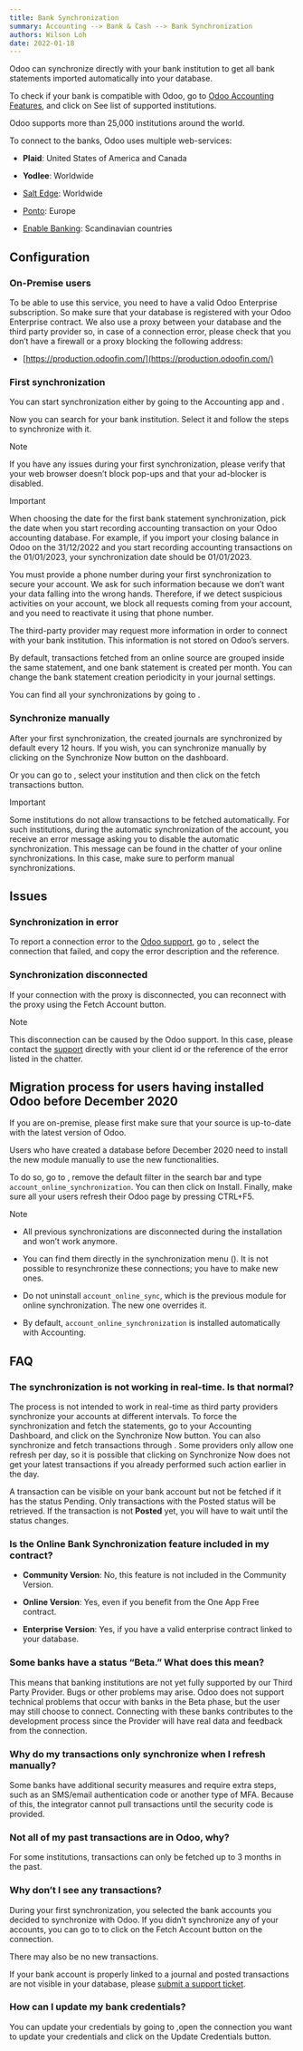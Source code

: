 ```yaml
---
title: Bank Synchronization
summary: Accounting --> Bank & Cash --> Bank Synchronization
authors: Wilson Loh
date: 2022-01-18
---
```


Odoo can synchronize directly with your bank institution to get all bank statements imported automatically into your database.

To check if your bank is compatible with Odoo, go to [Odoo Accounting Features](https://www.odoo.com/page/accounting-features), and click on See list of supported institutions.

Odoo supports more than 25,000 institutions around the world.

To connect to the banks, Odoo uses multiple web-services:

-   **Plaid**: United States of America and Canada
    
-   **Yodlee**: Worldwide
    
-   [Salt Edge](https://www.odoo.com/documentation/16.0/applications/finance/accounting/bank/bank_synchronization/saltedge.html): Worldwide
    
-   [Ponto](https://www.odoo.com/documentation/16.0/applications/finance/accounting/bank/bank_synchronization/ponto.html): Europe
    
-   [Enable Banking](https://www.odoo.com/documentation/16.0/applications/finance/accounting/bank/bank_synchronization/enablebanking.html): Scandinavian countries
    

## Configuration[](https://www.odoo.com/documentation/16.0/applications/finance/accounting/bank/bank_synchronization.html#configuration "Permalink to this headline")

### On-Premise users[](https://www.odoo.com/documentation/16.0/applications/finance/accounting/bank/bank_synchronization.html#on-premise-users "Permalink to this headline")

To be able to use this service, you need to have a valid Odoo Enterprise subscription. So make sure that your database is registered with your Odoo Enterprise contract. We also use a proxy between your database and the third party provider so, in case of a connection error, please check that you don’t have a firewall or a proxy blocking the following address:

-   [https://production.odoofin.com/](https://production.odoofin.com/)
    

### First synchronization[](https://www.odoo.com/documentation/16.0/applications/finance/accounting/bank/bank_synchronization.html#first-synchronization "Permalink to this headline")

You can start synchronization either by going to the Accounting app and .

Now you can search for your bank institution. Select it and follow the steps to synchronize with it.

Note

If you have any issues during your first synchronization, please verify that your web browser doesn’t block pop-ups and that your ad-blocker is disabled.

Important

When choosing the date for the first bank statement synchronization, pick the date when you start recording accounting transaction on your Odoo accounting database. For example, if you import your closing balance in Odoo on the 31/12/2022 and you start recording accounting transactions on the 01/01/2023, your synchronization date should be 01/01/2023.

You must provide a phone number during your first synchronization to secure your account. We ask for such information because we don’t want your data falling into the wrong hands. Therefore, if we detect suspicious activities on your account, we block all requests coming from your account, and you need to reactivate it using that phone number.

The third-party provider may request more information in order to connect with your bank institution. This information is not stored on Odoo’s servers.

By default, transactions fetched from an online source are grouped inside the same statement, and one bank statement is created per month. You can change the bank statement creation periodicity in your journal settings.

You can find all your synchronizations by going to .

### Synchronize manually[](https://www.odoo.com/documentation/16.0/applications/finance/accounting/bank/bank_synchronization.html#synchronize-manually "Permalink to this headline")

After your first synchronization, the created journals are synchronized by default every 12 hours. If you wish, you can synchronize manually by clicking on the Synchronize Now button on the dashboard.

Or you can go to , select your institution and then click on the fetch transactions button.

Important

Some institutions do not allow transactions to be fetched automatically. For such institutions, during the automatic synchronization of the account, you receive an error message asking you to disable the automatic synchronization. This message can be found in the chatter of your online synchronizations. In this case, make sure to perform manual synchronizations.

## Issues[](https://www.odoo.com/documentation/16.0/applications/finance/accounting/bank/bank_synchronization.html#issues "Permalink to this headline")

### Synchronization in error[](https://www.odoo.com/documentation/16.0/applications/finance/accounting/bank/bank_synchronization.html#synchronization-in-error "Permalink to this headline")

To report a connection error to the [Odoo support](https://www.odoo.com/help), go to , select the connection that failed, and copy the error description and the reference.

### Synchronization disconnected[](https://www.odoo.com/documentation/16.0/applications/finance/accounting/bank/bank_synchronization.html#synchronization-disconnected "Permalink to this headline")

If your connection with the proxy is disconnected, you can reconnect with the proxy using the Fetch Account button.

Note

This disconnection can be caused by the Odoo support. In this case, please contact the [support](https://www.odoo.com/help) directly with your client id or the reference of the error listed in the chatter.

## Migration process for users having installed Odoo before December 2020[](https://www.odoo.com/documentation/16.0/applications/finance/accounting/bank/bank_synchronization.html#migration-process-for-users-having-installed-odoo-before-december-2020 "Permalink to this headline")

If you are on-premise, please first make sure that your source is up-to-date with the latest version of Odoo.

Users who have created a database before December 2020 need to install the new module manually to use the new functionalities.

To do so, go to , remove the default filter in the search bar and type `account_online_synchronization`. You can then click on Install. Finally, make sure all your users refresh their Odoo page by pressing CTRL+F5.

Note

-   All previous synchronizations are disconnected during the installation and won’t work anymore.
    
-   You can find them directly in the synchronization menu (). It is not possible to resynchronize these connections; you have to make new ones.
    
-   Do not uninstall `account_online_sync`, which is the previous module for online synchronization. The new one overrides it.
    
-   By default, `account_online_synchronization` is installed automatically with Accounting.
    

## FAQ[](https://www.odoo.com/documentation/16.0/applications/finance/accounting/bank/bank_synchronization.html#faq "Permalink to this headline")

### The synchronization is not working in real-time. Is that normal?[](https://www.odoo.com/documentation/16.0/applications/finance/accounting/bank/bank_synchronization.html#the-synchronization-is-not-working-in-real-time-is-that-normal "Permalink to this headline")

The process is not intended to work in real-time as third party providers synchronize your accounts at different intervals. To force the synchronization and fetch the statements, go to your Accounting Dashboard, and click on the Synchronize Now button. You can also synchronize and fetch transactions through . Some providers only allow one refresh per day, so it is possible that clicking on Synchronize Now does not get your latest transactions if you already performed such action earlier in the day.

A transaction can be visible on your bank account but not be fetched if it has the status Pending. Only transactions with the Posted status will be retrieved. If the transaction is not **Posted** yet, you will have to wait until the status changes.

### Is the Online Bank Synchronization feature included in my contract?[](https://www.odoo.com/documentation/16.0/applications/finance/accounting/bank/bank_synchronization.html#is-the-online-bank-synchronization-feature-included-in-my-contract "Permalink to this headline")

-   **Community Version**: No, this feature is not included in the Community Version.
    
-   **Online Version**: Yes, even if you benefit from the One App Free contract.
    
-   **Enterprise Version**: Yes, if you have a valid enterprise contract linked to your database.
    

### Some banks have a status “Beta.” What does this mean?[](https://www.odoo.com/documentation/16.0/applications/finance/accounting/bank/bank_synchronization.html#some-banks-have-a-status-beta-what-does-this-mean "Permalink to this headline")

This means that banking institutions are not yet fully supported by our Third Party Provider. Bugs or other problems may arise. Odoo does not support technical problems that occur with banks in the Beta phase, but the user may still choose to connect. Connecting with these banks contributes to the development process since the Provider will have real data and feedback from the connection.

### Why do my transactions only synchronize when I refresh manually?[](https://www.odoo.com/documentation/16.0/applications/finance/accounting/bank/bank_synchronization.html#why-do-my-transactions-only-synchronize-when-i-refresh-manually "Permalink to this headline")

Some banks have additional security measures and require extra steps, such as an SMS/email authentication code or another type of MFA. Because of this, the integrator cannot pull transactions until the security code is provided.

### Not all of my past transactions are in Odoo, why?[](https://www.odoo.com/documentation/16.0/applications/finance/accounting/bank/bank_synchronization.html#not-all-of-my-past-transactions-are-in-odoo-why "Permalink to this headline")

For some institutions, transactions can only be fetched up to 3 months in the past.

### Why don’t I see any transactions?[](https://www.odoo.com/documentation/16.0/applications/finance/accounting/bank/bank_synchronization.html#why-don-t-i-see-any-transactions "Permalink to this headline")

During your first synchronization, you selected the bank accounts you decided to synchronize with Odoo. If you didn’t synchronize any of your accounts, you can go to to click on the Fetch Account button on the connection.

There may also be no new transactions.

If your bank account is properly linked to a journal and posted transactions are not visible in your database, please [submit a support ticket](https://www.odoo.com/help).

### How can I update my bank credentials?[](https://www.odoo.com/documentation/16.0/applications/finance/accounting/bank/bank_synchronization.html#how-can-i-update-my-bank-credentials "Permalink to this headline")

You can update your credentials by going to ,open the connection you want to update your credentials and click on the Update Credentials button.